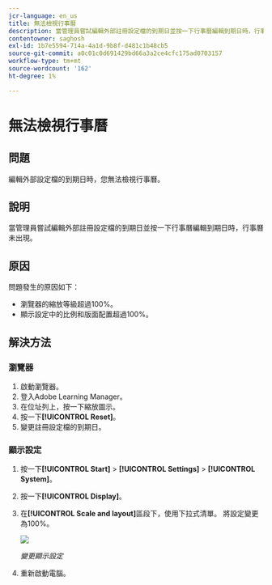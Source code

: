 ```yaml
---
jcr-language: en_us
title: 無法檢視行事曆
description: 當管理員嘗試編輯外部註冊設定檔的到期日並按一下行事曆編輯到期日時，行事曆未出現。
contentowner: saghosh
exl-id: 1b7e5594-714a-4a1d-9b8f-d481c1b48cb5
source-git-commit: a0c01c0d691429bd66a3a2ce4cfc175ad0703157
workflow-type: tm+mt
source-wordcount: '162'
ht-degree: 1%

---
```


# 無法檢視行事曆

## 問題

編輯外部設定檔的到期日時，您無法檢視行事曆。

## 說明

當管理員嘗試編輯外部註冊設定檔的到期日並按一下行事曆編輯到期日時，行事曆未出現。

## 原因

問題發生的原因如下：

* 瀏覽器的縮放等級超過100%。
* 顯示設定中的比例和版面配置超過100%。

## 解決方法

### 瀏覽器

1. 啟動瀏覽器。
1. 登入Adobe Learning Manager。
1. 在位址列上，按一下縮放圖示。
1. 按一下&#x200B;**[!UICONTROL Reset]**。
1. 變更註冊設定檔的到期日。

### 顯示設定

1. 按一下&#x200B;**[!UICONTROL Start]** > **[!UICONTROL Settings]** > **[!UICONTROL System]**。
1. 按一下&#x200B;**[!UICONTROL Display]**。
1. 在&#x200B;**[!UICONTROL Scale and layout]**&#x200B;區段下，使用下拉式清單。 將設定變更為100%。

   ![](assets/scale-layout.png)

   *變更顯示設定*

1. 重新啟動電腦。
